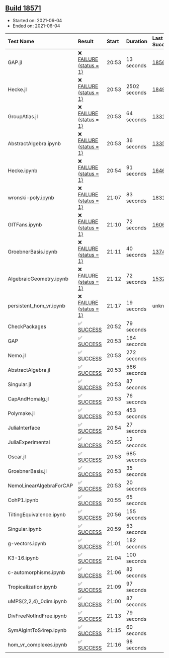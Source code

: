 ## [Build 18571](https://oscarci.mathematik.uni-kl.de/job/oscar/18571/)

* Started on: 2021-06-04
* Ended on: 2021-06-04

| Test Name    | Result | Start | Duration | Last Success | First Failure |
|:-------------|:-------|:------|:---------|:-------------|:--------------|
| GAP.jl | ❌ [FAILURE (status = 1)](https://oscarci.mathematik.uni-kl.de/job/oscar/18571/artifact/logs/build-18571/GAP.jl.log) | 20:53 | 13 seconds | [18569](https://oscarci.mathematik.uni-kl.de/job/oscar/18569/) | [18570](https://oscarci.mathematik.uni-kl.de/job/oscar/18570/) |
| Hecke.jl | ❌ [FAILURE (status = 1)](https://oscarci.mathematik.uni-kl.de/job/oscar/18571/artifact/logs/build-18571/Hecke.jl.log) | 20:53 | 2502 seconds | [18490](https://oscarci.mathematik.uni-kl.de/job/oscar/18490/) | [18491](https://oscarci.mathematik.uni-kl.de/job/oscar/18491/) |
| GroupAtlas.jl | ❌ [FAILURE (status = 1)](https://oscarci.mathematik.uni-kl.de/job/oscar/18571/artifact/logs/build-18571/GroupAtlas.jl.log) | 20:53 | 64 seconds | [13311](https://oscarci.mathematik.uni-kl.de/job/oscar/13311/) | [13312](https://oscarci.mathematik.uni-kl.de/job/oscar/13312/) |
| AbstractAlgebra.ipynb | ❌ [FAILURE (status = 1)](https://oscarci.mathematik.uni-kl.de/job/oscar/18571/artifact/logs/build-18571/AbstractAlgebra.ipynb.log) | 20:53 | 36 seconds | [13355](https://oscarci.mathematik.uni-kl.de/job/oscar/13355/) | [13356](https://oscarci.mathematik.uni-kl.de/job/oscar/13356/) |
| Hecke.ipynb | ❌ [FAILURE (status = 1)](https://oscarci.mathematik.uni-kl.de/job/oscar/18571/artifact/logs/build-18571/Hecke.ipynb.log) | 20:54 | 91 seconds | [16463](https://oscarci.mathematik.uni-kl.de/job/oscar/16463/) | [16464](https://oscarci.mathematik.uni-kl.de/job/oscar/16464/) |
| wronski-poly.ipynb | ❌ [FAILURE (status = 1)](https://oscarci.mathematik.uni-kl.de/job/oscar/18571/artifact/logs/build-18571/wronski-poly.ipynb.log) | 21:07 | 83 seconds | [18314](https://oscarci.mathematik.uni-kl.de/job/oscar/18314/) | [18315](https://oscarci.mathematik.uni-kl.de/job/oscar/18315/) |
| GITFans.ipynb | ❌ [FAILURE (status = 1)](https://oscarci.mathematik.uni-kl.de/job/oscar/18571/artifact/logs/build-18571/GITFans.ipynb.log) | 21:10 | 72 seconds | [16068](https://oscarci.mathematik.uni-kl.de/job/oscar/16068/) | [16069](https://oscarci.mathematik.uni-kl.de/job/oscar/16069/) |
| GroebnerBasis.ipynb | ❌ [FAILURE (status = 1)](https://oscarci.mathematik.uni-kl.de/job/oscar/18571/artifact/logs/build-18571/GroebnerBasis.ipynb.log) | 21:11 | 40 seconds | [13748](https://oscarci.mathematik.uni-kl.de/job/oscar/13748/) | [13749](https://oscarci.mathematik.uni-kl.de/job/oscar/13749/) |
| AlgebraicGeometry.ipynb | ❌ [FAILURE (status = 1)](https://oscarci.mathematik.uni-kl.de/job/oscar/18571/artifact/logs/build-18571/AlgebraicGeometry.ipynb.log) | 21:12 | 72 seconds | [15322](https://oscarci.mathematik.uni-kl.de/job/oscar/15322/) | [15323](https://oscarci.mathematik.uni-kl.de/job/oscar/15323/) |
| persistent_hom_vr.ipynb | ❌ [FAILURE (status = 1)](https://oscarci.mathematik.uni-kl.de/job/oscar/18571/artifact/logs/build-18571/persistent_hom_vr.ipynb.log) | 21:17 | 19 seconds | unknown | unknown |
| CheckPackages | ✅ [SUCCESS](https://oscarci.mathematik.uni-kl.de/job/oscar/18571/artifact/logs/build-18571/CheckPackages.log) | 20:52 | 79 seconds |  |  |
| GAP | ✅ [SUCCESS](https://oscarci.mathematik.uni-kl.de/job/oscar/18571/artifact/logs/build-18571/GAP.log) | 20:53 | 164 seconds |  |  |
| Nemo.jl | ✅ [SUCCESS](https://oscarci.mathematik.uni-kl.de/job/oscar/18571/artifact/logs/build-18571/Nemo.jl.log) | 20:53 | 272 seconds |  |  |
| AbstractAlgebra.jl | ✅ [SUCCESS](https://oscarci.mathematik.uni-kl.de/job/oscar/18571/artifact/logs/build-18571/AbstractAlgebra.jl.log) | 20:53 | 566 seconds |  |  |
| Singular.jl | ✅ [SUCCESS](https://oscarci.mathematik.uni-kl.de/job/oscar/18571/artifact/logs/build-18571/Singular.jl.log) | 20:53 | 87 seconds |  |  |
| CapAndHomalg.jl | ✅ [SUCCESS](https://oscarci.mathematik.uni-kl.de/job/oscar/18571/artifact/logs/build-18571/CapAndHomalg.jl.log) | 20:53 | 76 seconds |  |  |
| Polymake.jl | ✅ [SUCCESS](https://oscarci.mathematik.uni-kl.de/job/oscar/18571/artifact/logs/build-18571/Polymake.jl.log) | 20:53 | 453 seconds |  |  |
| JuliaInterface | ✅ [SUCCESS](https://oscarci.mathematik.uni-kl.de/job/oscar/18571/artifact/logs/build-18571/JuliaInterface.log) | 20:54 | 27 seconds |  |  |
| JuliaExperimental | ✅ [SUCCESS](https://oscarci.mathematik.uni-kl.de/job/oscar/18571/artifact/logs/build-18571/JuliaExperimental.log) | 20:55 | 12 seconds |  |  |
| Oscar.jl | ✅ [SUCCESS](https://oscarci.mathematik.uni-kl.de/job/oscar/18571/artifact/logs/build-18571/Oscar.jl.log) | 20:53 | 685 seconds |  |  |
| GroebnerBasis.jl | ✅ [SUCCESS](https://oscarci.mathematik.uni-kl.de/job/oscar/18571/artifact/logs/build-18571/GroebnerBasis.jl.log) | 20:53 | 35 seconds |  |  |
| NemoLinearAlgebraForCAP | ✅ [SUCCESS](https://oscarci.mathematik.uni-kl.de/job/oscar/18571/artifact/logs/build-18571/NemoLinearAlgebraForCAP.log) | 20:53 | 20 seconds |  |  |
| CohP1.ipynb | ✅ [SUCCESS](https://oscarci.mathematik.uni-kl.de/job/oscar/18571/artifact/logs/build-18571/CohP1.ipynb.log) | 20:55 | 65 seconds |  |  |
| TiltingEquivalence.ipynb | ✅ [SUCCESS](https://oscarci.mathematik.uni-kl.de/job/oscar/18571/artifact/logs/build-18571/TiltingEquivalence.ipynb.log) | 20:56 | 155 seconds |  |  |
| Singular.ipynb | ✅ [SUCCESS](https://oscarci.mathematik.uni-kl.de/job/oscar/18571/artifact/logs/build-18571/Singular.ipynb.log) | 20:59 | 53 seconds |  |  |
| g-vectors.ipynb | ✅ [SUCCESS](https://oscarci.mathematik.uni-kl.de/job/oscar/18571/artifact/logs/build-18571/g-vectors.ipynb.log) | 21:01 | 182 seconds |  |  |
| K3-16.ipynb | ✅ [SUCCESS](https://oscarci.mathematik.uni-kl.de/job/oscar/18571/artifact/logs/build-18571/K3-16.ipynb.log) | 21:04 | 100 seconds |  |  |
| c-automorphisms.ipynb | ✅ [SUCCESS](https://oscarci.mathematik.uni-kl.de/job/oscar/18571/artifact/logs/build-18571/c-automorphisms.ipynb.log) | 21:06 | 82 seconds |  |  |
| Tropicalization.ipynb | ✅ [SUCCESS](https://oscarci.mathematik.uni-kl.de/job/oscar/18571/artifact/logs/build-18571/Tropicalization.ipynb.log) | 21:09 | 97 seconds |  |  |
| uMPS(2,2,4)_0dim.ipynb | ✅ [SUCCESS](https://oscarci.mathematik.uni-kl.de/job/oscar/18571/artifact/logs/build-18571/uMPS-2-2-4-_0dim.ipynb.log) | 21:00 | 87 seconds |  |  |
| DivFreeNotIndFree.ipynb | ✅ [SUCCESS](https://oscarci.mathematik.uni-kl.de/job/oscar/18571/artifact/logs/build-18571/DivFreeNotIndFree.ipynb.log) | 21:13 | 79 seconds |  |  |
| SymAlgIntToS4rep.ipynb | ✅ [SUCCESS](https://oscarci.mathematik.uni-kl.de/job/oscar/18571/artifact/logs/build-18571/SymAlgIntToS4rep.ipynb.log) | 21:15 | 60 seconds |  |  |
| hom_vr_complexes.ipynb | ✅ [SUCCESS](https://oscarci.mathematik.uni-kl.de/job/oscar/18571/artifact/logs/build-18571/hom_vr_complexes.ipynb.log) | 21:16 | 98 seconds |  |  |
